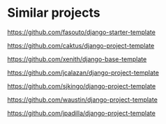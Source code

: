 Similar projects
================

https://github.com/fasouto/django-starter-template

https://github.com/caktus/django-project-template

https://github.com/xenith/django-base-template

https://github.com/jcalazan/django-project-template

https://github.com/sjkingo/django-project-template

https://github.com/waustin/django-project-template

https://github.com/jpadilla/django-project-template
